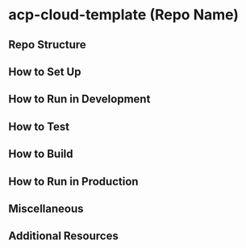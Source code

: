 # acp-cloud-template (Repo Name)


## Repo Structure


## How to Set Up


## How to Run in Development


## How to Test


## How to Build


## How to Run in Production


## Miscellaneous


## Additional Resources

